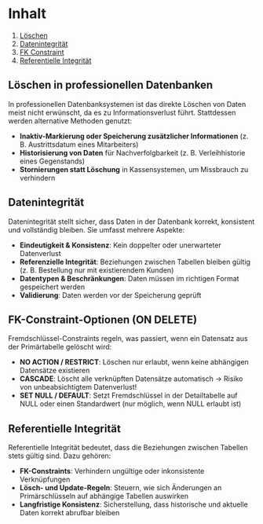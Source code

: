 # Inhalt
1. [Löschen](https://github.com/abigailtech/m164_Database_CreateInsert/blob/main/02_Tasks/Tag%205_18.03.25.md#l%C3%B6schen-in-professionellen-datenbanken)
2. [Datenintegrität](https://github.com/abigailtech/m164_Database_CreateInsert/blob/main/02_Tasks/Tag%205_18.03.25.md#datenintegrit%C3%A4t)
3. [FK Constraint](https://github.com/abigailtech/m164_Database_CreateInsert/blob/main/02_Tasks/Tag%205_18.03.25.md#fk-constraint-optionen-on-delete)
4. [Referentielle Integrität](https://github.com/abigailtech/m164_Database_CreateInsert/blob/main/02_Tasks/Tag%205_18.03.25.md#referentielle-integrit%C3%A4t)


## **Löschen in professionellen Datenbanken**  

In professionellen Datenbanksystemen ist das direkte Löschen von Daten meist nicht erwünscht, da es zu Informationsverlust führt. Stattdessen werden alternative Methoden genutzt:  

- **Inaktiv-Markierung oder Speicherung zusätzlicher Informationen** (z. B. Austrittsdatum eines Mitarbeiters)  
- **Historisierung von Daten** für Nachverfolgbarkeit (z. B. Verleihhistorie eines Gegenstands)  
- **Stornierungen statt Löschung** in Kassensystemen, um Missbrauch zu verhindern  
 
## **Datenintegrität**  

Datenintegrität stellt sicher, dass Daten in der Datenbank korrekt, konsistent und vollständig bleiben. Sie umfasst mehrere Aspekte:  

- **Eindeutigkeit & Konsistenz**: Kein doppelter oder unerwarteter Datenverlust  
- **Referenzielle Integrität**: Beziehungen zwischen Tabellen bleiben gültig (z. B. Bestellung nur mit existierendem Kunden)  
- **Datentypen & Beschränkungen**: Daten müssen im richtigen Format gespeichert werden  
- **Validierung**: Daten werden vor der Speicherung geprüft  


## **FK-Constraint-Optionen (ON DELETE)**  

Fremdschlüssel-Constraints regeln, was passiert, wenn ein Datensatz aus der Primärtabelle gelöscht wird:  

- **NO ACTION / RESTRICT**: Löschen nur erlaubt, wenn keine abhängigen Datensätze existieren  
- **CASCADE**: Löscht alle verknüpften Datensätze automatisch → Risiko von unbeabsichtigtem Datenverlust!  
- **SET NULL / DEFAULT**: Setzt Fremdschlüssel in der Detailtabelle auf NULL oder einen Standardwert (nur möglich, wenn NULL erlaubt ist)  


## **Referentielle Integrität**  

Referentielle Integrität bedeutet, dass die Beziehungen zwischen Tabellen stets gültig sind. Dazu gehören:  

- **FK-Constraints**: Verhindern ungültige oder inkonsistente Verknüpfungen  
- **Lösch- und Update-Regeln**: Steuern, wie sich Änderungen an Primärschlüsseln auf abhängige Tabellen auswirken  
- **Langfristige Konsistenz**: Sicherstellung, dass historische und aktuelle Daten korrekt abrufbar bleiben  



